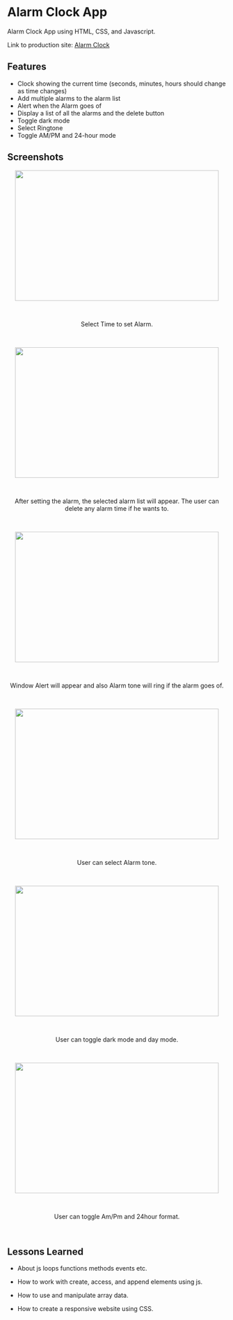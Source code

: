 
# Alarm Clock App

Alarm Clock App using HTML, CSS, and Javascript.

Link to production site: [Alarm Clock](https://immortals430.github.io/Alarm-Clock-App/)


## Features

- Clock showing the current time (seconds, minutes, hours should change as time changes)
- Add multiple alarms to the alarm list 
- Alert when the Alarm goes of
- Display a list of all the alarms and the delete button
- Toggle dark mode 
- Select Ringtone
- Toggle AM/PM and 24-hour mode



## Screenshots




<p align="center">
<img src="https://github.com/Immortals430/readme/assets/124674815/ee5198cb-dbba-4fcc-925c-82e9459cbf59" width="468" height="300" />
</p>

<br><p align="center"> Select Time to set Alarm. </p><br>
  
<p align="center">
<img src="https://github.com/Immortals430/readme/assets/124674815/d5442200-d44e-4779-a94e-bf0c0de3e259" width="468" height="300" />
</p>

<br><p align="center"> After setting the alarm, the selected alarm list will appear. The user can delete any alarm time if he wants to. </p><br>

<p align="center">
<img src="https://github.com/Immortals430/readme/assets/124674815/5a0af745-e263-449a-a7a2-ee17de95657d" width="468" height="300" />
</p>

<br><p align="center"> Window Alert will appear and also Alarm tone will ring if the alarm goes of. </p><br>

<p align="center">
<img src="https://github.com/Immortals430/readme/assets/124674815/dc67b3a6-eaf5-4b70-83e4-a3c32ec5ab20" width="468" height="300" />
</p>

<br><p align="center"> User can select Alarm tone. </p><br>

<p align="center">
<img src="https://github.com/Immortals430/readme/assets/124674815/0d822c65-a1f4-4acf-8ad5-187f18122f19" width="468" height="300" />
</p>
<br><p align="center"> User can toggle dark mode and day mode. </p><br>
  
<p align="center">
<img src="https://github.com/Immortals430/readme/assets/124674815/5fdcec66-171e-4663-8601-c538d6699989" width="468" height="300" />
</p>
<br><p align="center"> User can toggle Am/Pm and 24hour format. </p><br>




## Lessons Learned

- About js loops functions methods events etc.

- How to work with create, access, and append elements using js.

- How to use and manipulate array data.

- How to create a responsive website using CSS.



